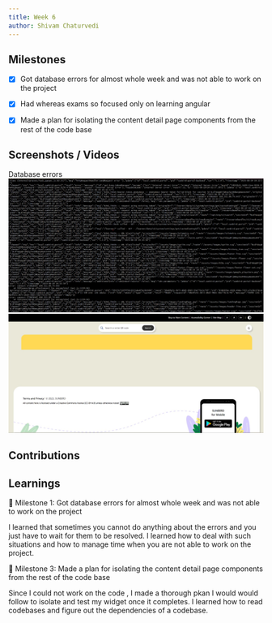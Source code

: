 ```yaml
---
title: Week 6
author: Shivam Chaturvedi
---
```


## Milestones
- [x] Got database errors for almost whole week and was not able to work on the project
- [x] Had whereas exams so focused only on learning angular
- [x] Made a plan for isolating the content detail page components from the rest of the code base


## Screenshots / Videos 
Database errors
![Alt text](../assets/img.jpeg)
![Alt text](../assets/img2.jpeg)

## Contributions

## Learnings
🎯 Milestone 1: Got database errors for almost whole week and was not able to work on the project

I learned that sometimes you cannot do anything about the errors and you just have to wait for them to be resolved. I learned how to deal with such situations and how to manage time when you are not able to work on the project.

🎯 Milestone 3: Made a plan for isolating the content detail page components from the rest of the code base

Since I could not work on the code , I made a thorough pkan I would would follow to isolate and test my widget once it completes. I learned how to read codebases and figure out the dependencies of a codebase. 